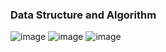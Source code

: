 ### Data Structure and Algorithm
![image](https://github.com/15529343201/JAVA/blob/master/screenshots/1.PNG)
![image](https://github.com/15529343201/JAVA/blob/master/screenshots/2.PNG)
![image](https://github.com/15529343201/JAVA/blob/master/screenshots/3.PNG)